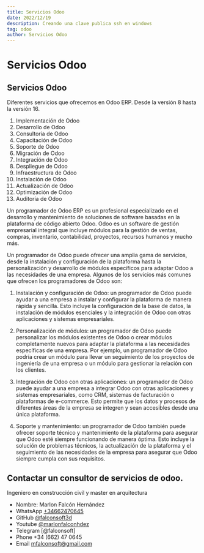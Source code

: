 ```yaml
---
title: Servicios Odoo
date: 2022/12/19
description: Creando una clave publica ssh en windows
tag: odoo
author: Servicios Odoo
---
```


# Servicios Odoo

## Servicios Odoo
Diferentes servicios que ofrecemos en Odoo ERP. Desde la versión 8 hasta la versión 16.

1. Implementación de Odoo
2. Desarrollo de Odoo
3. Consultoría de Odoo
4. Capacitación de Odoo
5. Soporte de Odoo
6. Migración de Odoo
7. Integración de Odoo
8. Despliegue de Odoo
9. Infraestructura de Odoo
10. Instalación de Odoo
11. Actualización de Odoo
12. Optimización de Odoo
13. Auditoría de Odoo

Un programador de Odoo ERP es un profesional especializado en el desarrollo y mantenimiento de soluciones de software basadas en la plataforma de código abierto Odoo. Odoo es un software de gestión empresarial integral que incluye módulos para la gestión de ventas, compras, inventario, contabilidad, proyectos, recursos humanos y mucho más.

Un programador de Odoo puede ofrecer una amplia gama de servicios, desde la instalación y configuración de la plataforma hasta la personalización y desarrollo de módulos específicos para adaptar Odoo a las necesidades de una empresa. Algunos de los servicios más comunes que ofrecen los programadores de Odoo son:

1. Instalación y configuración de Odoo: un programador de Odoo puede ayudar a una empresa a instalar y configurar la plataforma de manera rápida y sencilla. Esto incluye la configuración de la base de datos, la instalación de módulos esenciales y la integración de Odoo con otras aplicaciones y sistemas empresariales.

3. Personalización de módulos: un programador de Odoo puede personalizar los módulos existentes de Odoo o crear módulos completamente nuevos para adaptar la plataforma a las necesidades específicas de una empresa. Por ejemplo, un programador de Odoo podría crear un módulo para llevar un seguimiento de los proyectos de ingeniería de una empresa o un módulo para gestionar la relación con los clientes.

4. Integración de Odoo con otras aplicaciones: un programador de Odoo puede ayudar a una empresa a integrar Odoo con otras aplicaciones y sistemas empresariales, como CRM, sistemas de facturación o plataformas de e-commerce. Esto permite que los datos y procesos de diferentes áreas de la empresa se integren y sean accesibles desde una única plataforma.

5. Soporte y mantenimiento: un programador de Odoo también puede ofrecer soporte técnico y mantenimiento de la plataforma para asegurar que Odoo esté siempre funcionando de manera óptima. Esto incluye la solución de problemas técnicos, la actualización de la plataforma y el seguimiento de las necesidades de la empresa para asegurar que Odoo siempre cumpla con sus requisitos.



## Contactar un consultor de servicios de odoo.
Ingeniero en construcción civil y master en arquitectura
- Nombre: Marlon Falcón Hernández
- WhatsApp [+34662470645](https://web.whatsapp.com/send?phone=34662470645&text=)
- GitHub [@falconsoft3d](https://github.com/falconsoft3d)
- Youtube [@marlonfalconhdez](https://www.youtube.com/@marlonfalconhdez)
- Telegram [@falconsoft]
- Phone +34 (662) 47 0645
- Email mfalconsoft@gmail.com